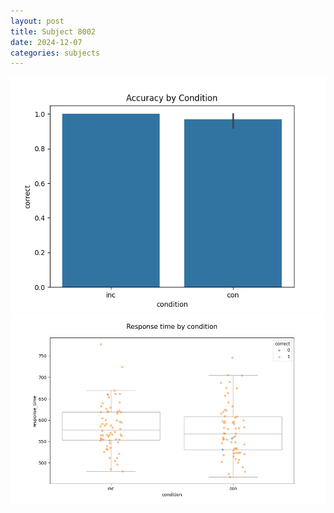 ```yaml
---
layout: post
title: Subject 8002
date: 2024-12-07
categories: subjects
---
```


![](data/8002/run-22/8002_NF_acc.png)
![](data/8002/run-22/8002_NF_rt.png)
